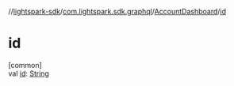 //[lightspark-sdk](../../../index.md)/[com.lightspark.sdk.graphql](../index.md)/[AccountDashboard](index.md)/[id](id.md)

# id

[common]\
val [id](id.md): [String](https://kotlinlang.org/api/latest/jvm/stdlib/kotlin/-string/index.html)
